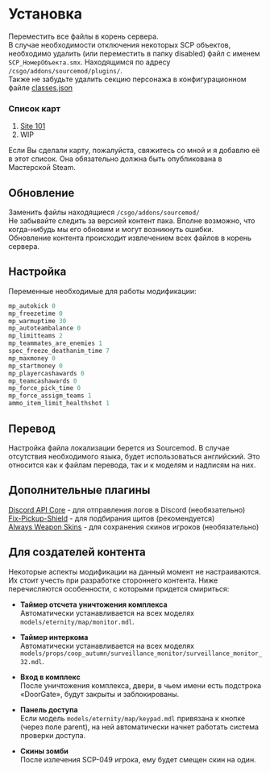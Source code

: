 # Установка
Переместить все файлы в корень сервера.  
В случае необходимости отключения некоторых SCP объектов, необходимо удалить (или переместить в папку disabled) файл с именем `SCP_НомерОбъекта.smx`. Находящимся по адресу `/csgo/addons/sourcemod/plugins/`.  
Также не забудьте удалить секцию персонажа в конфигурационном файле [classes.json](https://github.com/GeTtOo/SCP-Breach-CSGO/blob/main/addons/sourcemod/configs/scp/workshop/2424265786/scp_site101/classes.json)  

### Список карт
1. [Site 101](https://steamcommunity.com/sharedfiles/filedetails/?id=2424265786)
2. WIP

Если Вы сделали карту, пожалуйста, свяжитесь со мной и я добавлю её в этот список. Она обязательно должна быть опубликована в Мастерской Steam.  

## Обновление 
Заменить файлы находящиеся `/csgo/addons/sourcemod/`  
Не забывайте следить за версией контент пака. Вполне возможно, что когда-нибудь мы его обновим и могут возникнуть ошибки.  
Обновление контента происходит извлечением всех файлов в корень сервера.  

## Настройка

Переменные необходимые для работы модификации:  

```c
mp_autokick 0
mp_freezetime 0
mp_warmuptime 30
mp_autoteambalance 0
mp_limitteams 2
mp_teammates_are_enemies 1
spec_freeze_deathanim_time 7
mp_maxmoney	0
mp_startmoney 0
mp_playercashawards 0
mp_teamcashawards 0
mp_force_pick_time 0
mp_force_assigm_teams 1
ammo_item_limit_healthshot 1
```

## Перевод

Настройка файла локализации берется из Sourcemod. В случае отсутствия необходимого языка, будет использоваться английский. Это относится как к файлам перевода, так и к моделям и надписям на них.  

## Дополнительные плагины
[Discord API Core](https://github.com/CrazyHackGUT/Discord) - для отправления логов в Discord (необязательно)  
[Fix-Pickup-Shield](https://github.com/theelsaud/Fix-Pickup-Shield) - для подбирания щитов (рекомендуется)  
[Always Weapon Skins](https://forums.alliedmods.net/showthread.php?t=237114) - для сохранения скинов игроков (необязательно)  


## Для создателей контента 
Некоторые аспекты модификации на данный момент не настраиваются. Их стоит учесть при разработке стороннего контента. Ниже перечисляются особенности, с которыми придется смириться:

- **Таймер отсчета уничтожения комплекса**  
Автоматически устанавливается на всех моделях `models/eternity/map/monitor.mdl`.  

- **Таймер интеркома**  
Автоматически устанавливается на всех моделях `models/props/coop_autumn/surveillance_monitor/surveillance_monitor_32.mdl`.  

- **Вход в комплекс**  
После уничтожения комплекса, двери, в чьем имени есть подстрока «DoorGate», будут закрыты и заблокированы.  

- **Панель доступа**  
Если модель `models/eternity/map/keypad.mdl` привязана к кнопке (через поле parent), на ней автоматически начнет работать система проверки доступа.  

- **Скины зомби**  
После излечения SCP-049 игрока, ему будет смещен скин на один.  

